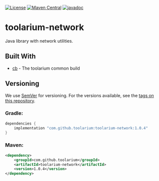 [![License](https://img.shields.io/github/license/toolarium/toolarium-network)](https://github.com/toolarium/toolarium-network/blob/master/LICENSE)
[![Maven Central](https://img.shields.io/maven-central/v/com.github.toolarium/toolarium-network/1.0.4)](https://search.maven.org/artifact/com.github.toolarium/toolarium-network/1.0.4/jar)
[![javadoc](https://javadoc.io/badge2/com.github.toolarium/toolarium-network/javadoc.svg)](https://javadoc.io/doc/com.github.toolarium/toolarium-network)

# toolarium-network

Java library with network utilities.


## Built With

* [cb](https://github.com/toolarium/common-build) - The toolarium common build

## Versioning

We use [SemVer](http://semver.org/) for versioning. For the versions available, see the [tags on this repository](https://github.com/toolarium/toolarium-network/tags). 


### Gradle:

```groovy
dependencies {
    implementation "com.github.toolarium:toolarium-network:1.0.4"
}
```

### Maven:

```xml
<dependency>
    <groupId>com.github.toolarium</groupId>
    <artifactId>toolarium-network</artifactId>
    <version>1.0.4</version>
</dependency>
```
